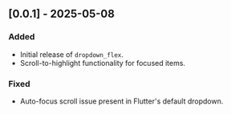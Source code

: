 ## [0.0.1] - 2025-05-08

### Added
- Initial release of `dropdown_flex`.
- Scroll-to-highlight functionality for focused items.

### Fixed
- Auto-focus scroll issue present in Flutter's default dropdown.
